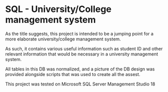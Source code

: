 # SQL - University/College management system	
As the title suggests, this project is intended to be a jumping point for a more elaborate university/college management system.

As such, it contains various useful information such as student ID and other relevant information that would be necessary in a university management system.

All tables in this DB was normalized, and a picture of the DB design was provided alongside scripts that was used to create all the assest.

This project was tested on Microsoft SQL Server Management Studio 18